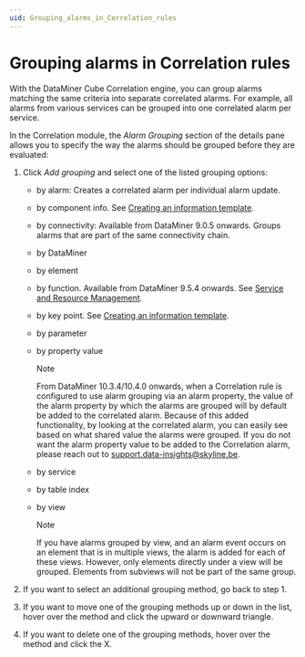 ```yaml
---
uid: Grouping_alarms_in_Correlation_rules
---
```


# Grouping alarms in Correlation rules

With the DataMiner Cube Correlation engine, you can group alarms matching the same criteria into separate correlated alarms. For example, all alarms from various services can be grouped into one correlated alarm per service.

In the Correlation module, the *Alarm Grouping* section of the details pane allows you to specify the way the alarms should be grouped before they are evaluated:

1. Click *Add grouping* and select one of the listed grouping options:

   - by alarm: Creates a correlated alarm per individual alarm update.

   - by component info. See [Creating an information template](xref:Creating_an_information_template).

   - by connectivity: Available from DataMiner 9.0.5 onwards. Groups alarms that are part of the same connectivity chain.

   - by DataMiner

   - by element

   - by function. Available from DataMiner 9.5.4 onwards. See [Service and Resource Management](xref:SRM#service-and-resource-management).

   - by key point. See [Creating an information template](xref:Creating_an_information_template).

   - by parameter

   - by property value

     > [!NOTE]
     > From DataMiner 10.3.4/10.4.0 onwards, when a Correlation rule is configured to use alarm grouping via an alarm property, the value of the alarm property by which the alarms are grouped will by default be added to the correlated alarm. Because of this added functionality, by looking at the correlated alarm, you can easily see based on what shared value the alarms were grouped. If you do not want the alarm property value to be added to the Correlation alarm, please reach out to [support.data-insights@skyline.be](mailto:support.data-insights@skyline.be).

   - by service

   - by table index

   - by view

     > [!NOTE]
     > If you have alarms grouped by view, and an alarm event occurs on an element that is in multiple views, the alarm is added for each of these views. However, only elements directly under a view will be grouped. Elements from subviews will not be part of the same group.

1. If you want to select an additional grouping method, go back to step 1.

1. If you want to move one of the grouping methods up or down in the list, hover over the method and click the upward or downward triangle.

1. If you want to delete one of the grouping methods, hover over the method and click the X.

